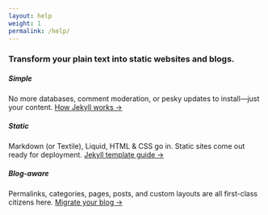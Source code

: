 ```yaml
---
layout: help
weight: 1
permalink: /help/
---
```


### Transform your plain text into static websites and blogs.

##### Simple
No more databases, comment moderation, or pesky updates to install—just your content.
[How Jekyll works →](https://jekyllrb.com/docs/usage/)

##### Static
Markdown (or Textile), Liquid, HTML & CSS go in. Static sites come out ready for deployment.
[Jekyll template guide →](https://jekyllrb.com/docs/usage/)

##### Blog-aware
Permalinks, categories, pages, posts, and custom layouts are all first-class citizens here.
[Migrate your blog →](http://import.jekyllrb.com/)
